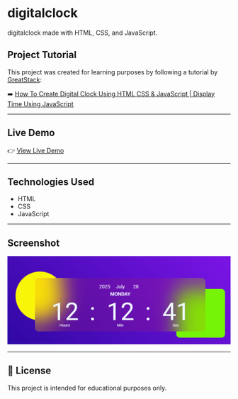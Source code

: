 # digitalclock


digitalclock made with HTML, CSS, and JavaScript.


##  Project Tutorial

This project was created for learning purposes by following a tutorial by [GreatStack](https://www.youtube.com/@GreatStackDev):

➡️ [How To Create Digital Clock Using HTML CSS & JavaScript | Display Time Using JavaScript](https://www.youtube.com/watch?v=5tC46h022YE)

---

## Live Demo

👉 [View Live Demo](https://imileskiene.github.io/digitalclock/)  

---

## Technologies Used

- HTML
- CSS
- JavaScript

---

## Screenshot

![DigitalClock Screenshot](digitalclock.png)

---

## 📄 License

This project is intended for educational purposes only.

